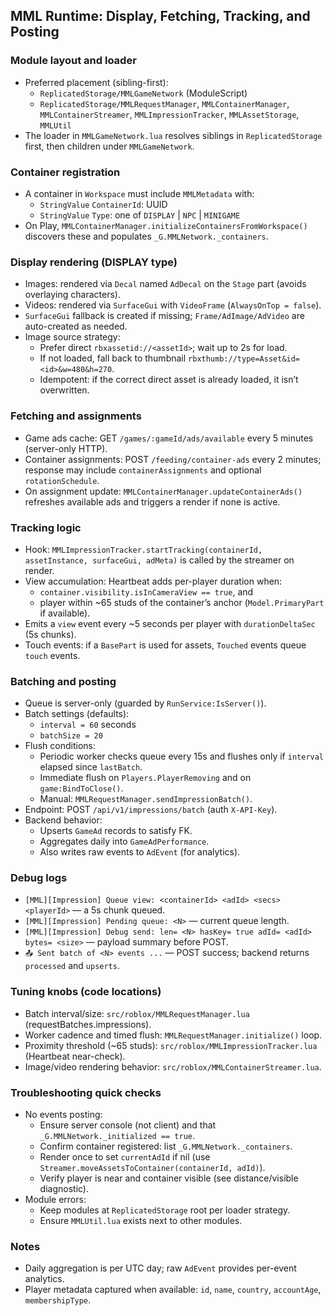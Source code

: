 ## MML Runtime: Display, Fetching, Tracking, and Posting

### Module layout and loader
- Preferred placement (sibling-first):
  - `ReplicatedStorage/MMLGameNetwork` (ModuleScript)
  - `ReplicatedStorage/MMLRequestManager`, `MMLContainerManager`, `MMLContainerStreamer`, `MMLImpressionTracker`, `MMLAssetStorage`, `MMLUtil`
- The loader in `MMLGameNetwork.lua` resolves siblings in `ReplicatedStorage` first, then children under `MMLGameNetwork`.

### Container registration
- A container in `Workspace` must include `MMLMetadata` with:
  - `StringValue` `ContainerId`: UUID
  - `StringValue` `Type`: one of `DISPLAY` | `NPC` | `MINIGAME`
- On Play, `MMLContainerManager.initializeContainersFromWorkspace()` discovers these and populates `_G.MMLNetwork._containers`.

### Display rendering (DISPLAY type)
- Images: rendered via `Decal` named `AdDecal` on the `Stage` part (avoids overlaying characters).
- Videos: rendered via `SurfaceGui` with `VideoFrame` (`AlwaysOnTop = false`).
- `SurfaceGui` fallback is created if missing; `Frame/AdImage/AdVideo` are auto-created as needed.
- Image source strategy:
  - Prefer direct `rbxassetid://<assetId>`; wait up to 2s for load.
  - If not loaded, fall back to thumbnail `rbxthumb://type=Asset&id=<id>&w=480&h=270`.
  - Idempotent: if the correct direct asset is already loaded, it isn’t overwritten.

### Fetching and assignments
- Game ads cache: GET `/games/:gameId/ads/available` every 5 minutes (server-only HTTP).
- Container assignments: POST `/feeding/container-ads` every 2 minutes; response may include `containerAssignments` and optional `rotationSchedule`.
- On assignment update: `MMLContainerManager.updateContainerAds()` refreshes available ads and triggers a render if none is active.

### Tracking logic
- Hook: `MMLImpressionTracker.startTracking(containerId, assetInstance, surfaceGui, adMeta)` is called by the streamer on render.
- View accumulation: Heartbeat adds per-player duration when:
  - `container.visibility.isInCameraView == true`, and
  - player within ~65 studs of the container’s anchor (`Model.PrimaryPart` if available).
- Emits a `view` event every ~5 seconds per player with `durationDeltaSec` (5s chunks).
- Touch events: if a `BasePart` is used for assets, `Touched` events queue `touch` events.

### Batching and posting
- Queue is server-only (guarded by `RunService:IsServer()`).
- Batch settings (defaults):
  - `interval = 60` seconds
  - `batchSize = 20`
- Flush conditions:
  - Periodic worker checks queue every 15s and flushes only if `interval` elapsed since `lastBatch`.
  - Immediate flush on `Players.PlayerRemoving` and on `game:BindToClose()`.
  - Manual: `MMLRequestManager.sendImpressionBatch()`.
- Endpoint: POST `/api/v1/impressions/batch` (auth `X-API-Key`).
- Backend behavior:
  - Upserts `GameAd` records to satisfy FK.
  - Aggregates daily into `GameAdPerformance`.
  - Also writes raw events to `AdEvent` (for analytics).

### Debug logs
- `[MML][Impression] Queue view: <containerId> <adId> <secs> <playerId>` — a 5s chunk queued.
- `[MML][Impression] Pending queue: <N>` — current queue length.
- `[MML][Impression] Debug send: len= <N> hasKey= true adId= <adId> bytes= <size>` — payload summary before POST.
- `📤 Sent batch of <N> events ...` — POST success; backend returns `processed` and `upserts`.

### Tuning knobs (code locations)
- Batch interval/size: `src/roblox/MMLRequestManager.lua` (requestBatches.impressions).
- Worker cadence and timed flush: `MMLRequestManager.initialize()` loop.
- Proximity threshold (~65 studs): `src/roblox/MMLImpressionTracker.lua` (Heartbeat near-check).
- Image/video rendering behavior: `src/roblox/MMLContainerStreamer.lua`.

### Troubleshooting quick checks
- No events posting:
  - Ensure server console (not client) and that `_G.MMLNetwork._initialized == true`.
  - Confirm container registered: list `_G.MMLNetwork._containers`.
  - Render once to set `currentAdId` if nil (use `Streamer.moveAssetsToContainer(containerId, adId)`).
  - Verify player is near and container visible (see distance/visible diagnostic).
- Module errors:
  - Keep modules at `ReplicatedStorage` root per loader strategy.
  - Ensure `MMLUtil.lua` exists next to other modules.

### Notes
- Daily aggregation is per UTC day; raw `AdEvent` provides per-event analytics.
- Player metadata captured when available: `id`, `name`, `country`, `accountAge`, `membershipType`.


